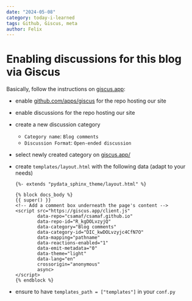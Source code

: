 ```yaml
---
date: "2024-05-08"
category: today-i-learned
tags: Github, Giscus, meta
author: Felix
---
```


# Enabling discussions for this blog via Giscus

Basically, follow the instructions on [giscus.app](https://giscus.app/):

- enable [github.com/apps/giscus](https://github.com/apps/giscus) for the repo hosting our site
- enable discussions for the repo hosting our site
- create a new discussion category
  - `Category name`: `Blog comments`
  - `Discussion Format`: `Open-ended discussion`
- select newly created category on [giscus.app/](https://giscus.app/)
- create `templates/layout.html` with the following data (adapt to your needs)

  ```django
  {%- extends "pydata_sphinx_theme/layout.html" %}

  {% block docs_body %}
  {{ super() }}
  <!-- Add a comment box underneath the page's content -->
  <script src="https://giscus.app/client.js"
          data-repo="csamaf/csamaf.github.io"
          data-repo-id="R_kgDOLvzyjQ"
          data-category="Blog comments"
          data-category-id="DIC_kwDOLvzyjc4CfN7O"
          data-mapping="pathname"
          data-reactions-enabled="1"
          data-emit-metadata="0"
          data-theme="light"
          data-lang="en"
          crossorigin="anonymous"
          async>
  </script>
  {% endblock %}
  ```

- ensure to have `templates_path = ["templates"]` in your `conf.py`
